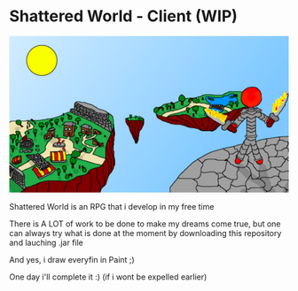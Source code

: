 # Shattered World - Client (WIP)
![](art.png)

Shattered World is an RPG that i develop in my free time

There is A LOT of work to be done to make my dreams come true, but one can always try what is done at the moment by downloading this repository and lauching .jar file

And yes, i draw everyfin in Paint ;)

One day i'll complete it :) (if i wont be expelled earlier)
